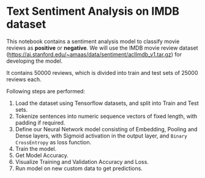 # Text Sentiment Analysis on IMDB dataset

This notebook contains a sentiment analysis model to classify movie reviews as **positive** or **negative**. We will use the IMDB movie review dataset (https://ai.stanford.edu/~amaas/data/sentiment/aclImdb_v1.tar.gz) for developing the model. 

It contains 50000 reviews, which is divided into train and test sets of 25000 reviews each.

Following steps are performed:

1. Load the dataset using Tensorflow datasets, and split into Train and Test sets.
2. Tokenize sentences into numeric sequence vectors of fixed length, with padding if required.
3. Define our Neural Network model consisting of Embedding, Pooling and Dense layers, with Sigmoid activation in the output layer, and `Binary CrossEntropy` as loss function.
4. Train the model.
5. Get Model Accuracy.
6. Visualize Training and Validation Accuracy and Loss.
7. Run model on new custom data to get predictions.